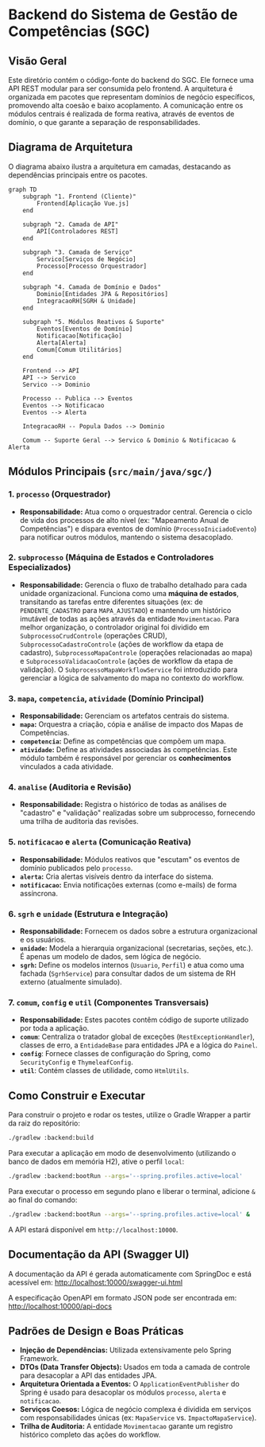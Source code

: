 # Backend do Sistema de Gestão de Competências (SGC)

## Visão Geral
Este diretório contém o código-fonte do backend do SGC. Ele fornece uma API REST modular para ser consumida pelo frontend. A arquitetura é organizada em pacotes que representam domínios de negócio específicos, promovendo alta coesão e baixo acoplamento. A comunicação entre os módulos centrais é realizada de forma reativa, através de eventos de domínio, o que garante a separação de responsabilidades.

## Diagrama de Arquitetura
O diagrama abaixo ilustra a arquitetura em camadas, destacando as dependências principais entre os pacotes.

```mermaid
graph TD
    subgraph "1. Frontend (Cliente)"
        Frontend[Aplicação Vue.js]
    end

    subgraph "2. Camada de API"
        API[Controladores REST]
    end

    subgraph "3. Camada de Serviço"
        Servico[Serviços de Negócio]
        Processo[Processo Orquestrador]
    end

    subgraph "4. Camada de Domínio e Dados"
        Dominio[Entidades JPA & Repositórios]
        IntegracaoRH[SGRH & Unidade]
    end

    subgraph "5. Módulos Reativos & Suporte"
        Eventos[Eventos de Domínio]
        Notificacao[Notificação]
        Alerta[Alerta]
        Comum[Comum Utilitários]
    end

    Frontend --> API
    API --> Servico
    Servico --> Dominio

    Processo -- Publica --> Eventos
    Eventos --> Notificacao
    Eventos --> Alerta

    IntegracaoRH -- Popula Dados --> Dominio

    Comum -- Suporte Geral --> Servico & Dominio & Notificacao & Alerta
```

## Módulos Principais (`src/main/java/sgc/`)

### 1. `processo` (Orquestrador)
- **Responsabilidade:** Atua como o orquestrador central. Gerencia o ciclo de vida dos processos de alto nível (ex: "Mapeamento Anual de Competências") e dispara eventos de domínio (`ProcessoIniciadoEvento`) para notificar outros módulos, mantendo o sistema desacoplado.

### 2. `subprocesso` (Máquina de Estados e Controladores Especializados)
- **Responsabilidade:** Gerencia o fluxo de trabalho detalhado para cada unidade organizacional. Funciona como uma **máquina de estados**, transitando as tarefas entre diferentes situações (ex: de `PENDENTE_CADASTRO` para `MAPA_AJUSTADO`) e mantendo um histórico imutável de todas as ações através da entidade `Movimentacao`. Para melhor organização, o controlador original foi dividido em `SubprocessoCrudControle` (operações CRUD), `SubprocessoCadastroControle` (ações de workflow da etapa de cadastro), `SubprocessoMapaControle` (operações relacionadas ao mapa) e `SubprocessoValidacaoControle` (ações de workflow da etapa de validação). O `SubprocessoMapaWorkflowService` foi introduzido para gerenciar a lógica de salvamento do mapa no contexto do workflow.

### 3. `mapa`, `competencia`, `atividade` (Domínio Principal)
- **Responsabilidade:** Gerenciam os artefatos centrais do sistema.
- **`mapa`:** Orquestra a criação, cópia e análise de impacto dos Mapas de Competências.
- **`competencia`:** Define as competências que compõem um mapa.
- **`atividade`:** Define as atividades associadas às competências. Este módulo também é responsável por gerenciar os **conhecimentos** vinculados a cada atividade.

### 4. `analise` (Auditoria e Revisão)
- **Responsabilidade:** Registra o histórico de todas as análises de "cadastro" e "validação" realizadas sobre um subprocesso, fornecendo uma trilha de auditoria das revisões.

### 5. `notificacao` e `alerta` (Comunicação Reativa)
- **Responsabilidade:** Módulos reativos que "escutam" os eventos de domínio publicados pelo `processo`.
- **`alerta`:** Cria alertas visíveis dentro da interface do sistema.
- **`notificacao`:** Envia notificações externas (como e-mails) de forma assíncrona.

### 6. `sgrh` e `unidade` (Estrutura e Integração)
- **Responsabilidade:** Fornecem os dados sobre a estrutura organizacional e os usuários.
- **`unidade`:** Modela a hierarquia organizacional (secretarias, seções, etc.). É apenas um modelo de dados, sem lógica de negócio.
- **`sgrh`:** Define os modelos internos (`Usuario`, `Perfil`) e atua como uma fachada (`SgrhService`) para consultar dados de um sistema de RH externo (atualmente simulado).

### 7. `comum`, `config` e `util` (Componentes Transversais)
- **Responsabilidade:** Estes pacotes contêm código de suporte utilizado por toda a aplicação.
- **`comum`**: Centraliza o tratador global de exceções (`RestExceptionHandler`), classes de erro, a `EntidadeBase` para entidades JPA e a lógica do `Painel`.
- **`config`**: Fornece classes de configuração do Spring, como `SecurityConfig` e `ThymeleafConfig`.
- **`util`**: Contém classes de utilidade, como `HtmlUtils`.

## Como Construir e Executar
Para construir o projeto e rodar os testes, utilize o Gradle Wrapper a partir da raiz do repositório:
```bash
./gradlew :backend:build
```

Para executar a aplicação em modo de desenvolvimento (utilizando o banco de dados em memória H2), ative o perfil `local`:

```bash
./gradlew :backend:bootRun --args='--spring.profiles.active=local'
```

Para executar o processo em segundo plano e liberar o terminal, adicione `&` ao final do comando:

```bash
./gradlew :backend:bootRun --args='--spring.profiles.active=local' &
```

A API estará disponível em `http://localhost:10000`.

## Documentação da API (Swagger UI)
A documentação da API é gerada automaticamente com SpringDoc e está acessível em:
[http://localhost:10000/swagger-ui.html](http://localhost:10000/swagger-ui.html)

A especificação OpenAPI em formato JSON pode ser encontrada em:
[http://localhost:10000/api-docs](http://localhost:10000/api-docs)

## Padrões de Design e Boas Práticas
- **Injeção de Dependências:** Utilizada extensivamente pelo Spring Framework.
- **DTOs (Data Transfer Objects):** Usados em toda a camada de controle para desacoplar a API das entidades JPA.
- **Arquitetura Orientada a Eventos:** O `ApplicationEventPublisher` do Spring é usado para desacoplar os módulos `processo`, `alerta` e `notificacao`.
- **Serviços Coesos:** Lógica de negócio complexa é dividida em serviços com responsabilidades únicas (ex: `MapaService` vs. `ImpactoMapaService`).
- **Trilha de Auditoria:** A entidade `Movimentacao` garante um registro histórico completo das ações do workflow.